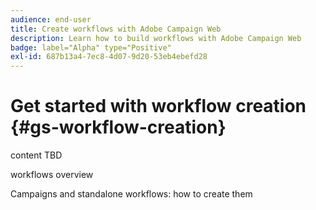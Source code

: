 ```yaml
---
audience: end-user
title: Create workflows with Adobe Campaign Web
description: Learn how to build workflows with Adobe Campaign Web
badge: label="Alpha" type="Positive"
exl-id: 687b13a4-7ec8-4d07-9d20-53eb4ebefd28
---
```

# Get started with workflow creation {#gs-workflow-creation}

content TBD

workflows overview

Campaigns and standalone workflows: how to create them
